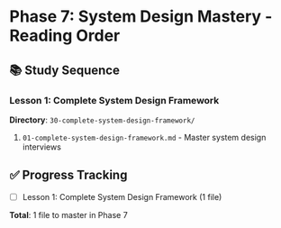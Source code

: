 # Phase 7: System Design Mastery - Reading Order

## 📚 Study Sequence

### Lesson 1: Complete System Design Framework
**Directory**: `30-complete-system-design-framework/`
1. `01-complete-system-design-framework.md` - Master system design interviews

## ✅ Progress Tracking
- [ ] Lesson 1: Complete System Design Framework (1 file)

**Total**: 1 file to master in Phase 7
